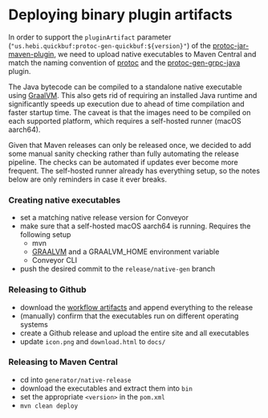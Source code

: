 # Deploying binary plugin artifacts

In order to support the `pluginArtifact` parameter (`"us.hebi.quickbuf:protoc-gen-quickbuf:${version}"`) of the [protoc-jar-maven-plugin](https://github.com/os72/protoc-jar-maven-plugin), we need to upload native executables to Maven Central and match the naming convention of [protoc](https://repo1.maven.org/maven2/com/google/protobuf/protoc/3.20.0/) and the [protoc-gen-grpc-java](https://repo1.maven.org/maven2/io/grpc/protoc-gen-grpc-java/1.9.1/) plugin.

The Java bytecode can be compiled to a standalone native executable using [GraalVM](https://www.graalvm.org/). This also gets rid of requiring an installed Java runtime and significantly speeds up execution due to ahead of time compilation and faster startup time. The caveat is that the images need to be compiled on each supported platform, which requires a self-hosted runner (macOS aarch64).

Given that Maven releases can only be released once, we decided to add some manual sanity checking rather than fully automating the release pipeline. The checks can be automated if updates ever become more frequent. The self-hosted runner already has everything setup, so the notes below are only reminders in case it ever breaks.

### Creating native executables

* set a matching native release version for Conveyor 
* make sure that a self-hosted macOS aarch64 is running. Requires the following setup
  * mvn
  * [GRAALVM]([GraalVM](https://www.graalvm.org/22.3/docs/getting-started/macos/)) and a GRAALVM_HOME environment variable
  * Conveyor CLI
* push the desired commit to the `release/native-gen` branch

### Releasing to Github

* download the [workflow artifacts](https://github.com/HebiRobotics/QuickBuffers/actions/workflows/native-plugin.yml) and append everything to the release
* (manually) confirm that the executables run on different operating systems
* create a Github release and upload the entire site and all executables
* update `icon.png` and `download.html` to `docs/`

### Releasing to Maven Central

* cd into `generator/native-release`
* download the executables and extract them into `bin`
* set the appropriate `<version>` in the `pom.xml`
* `mvn clean deploy`
